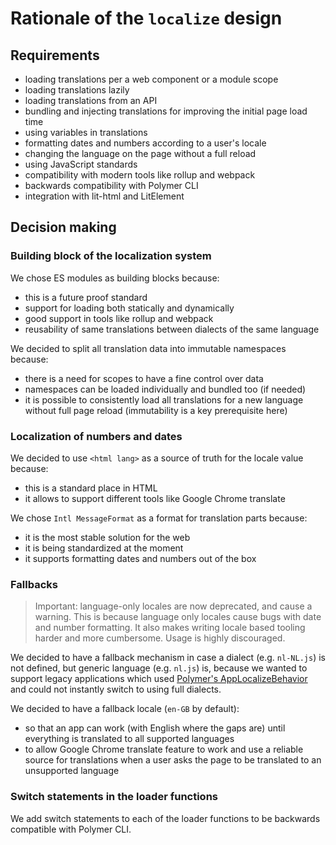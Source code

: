 # Rationale of the `localize` design

## Requirements

- loading translations per a web component or a module scope
- loading translations lazily
- loading translations from an API
- bundling and injecting translations for improving the initial page load time
- using variables in translations
- formatting dates and numbers according to a user's locale
- changing the language on the page without a full reload
- using JavaScript standards
- compatibility with modern tools like rollup and webpack
- backwards compatibility with Polymer CLI
- integration with lit-html and LitElement

## Decision making

### Building block of the localization system

We chose ES modules as building blocks because:

- this is a future proof standard
- support for loading both statically and dynamically
- good support in tools like rollup and webpack
- reusability of same translations between dialects of the same language

We decided to split all translation data into immutable namespaces because:

- there is a need for scopes to have a fine control over data
- namespaces can be loaded individually and bundled too (if needed)
- it is possible to consistently load all translations for a new language without full page reload (immutability is a key prerequisite here)

### Localization of numbers and dates

We decided to use `<html lang>` as a source of truth for the locale value because:

- this is a standard place in HTML
- it allows to support different tools like Google Chrome translate

We chose `Intl MessageFormat` as a format for translation parts because:

- it is the most stable solution for the web
- it is being standardized at the moment
- it supports formatting dates and numbers out of the box

### Fallbacks

> Important: language-only locales are now deprecated, and cause a warning. This is because language only locales cause bugs with date and number formatting. It also makes writing locale based tooling harder and more cumbersome. Usage is highly discouraged.

We decided to have a fallback mechanism in case a dialect (e.g. `nl-NL.js`) is not defined, but generic language (e.g. `nl.js`) is, because we wanted to support legacy applications which used [Polymer's AppLocalizeBehavior](https://polymer-library.polymer-project.org/3.0/docs/apps/localize) and could not instantly switch to using full dialects.

We decided to have a fallback locale (`en-GB` by default):

- so that an app can work (with English where the gaps are) until everything is translated to all supported languages
- to allow Google Chrome translate feature to work and use a reliable source for translations when a user asks the page to be translated to an unsupported language

### Switch statements in the loader functions

We add switch statements to each of the loader functions to be backwards compatible with Polymer CLI.
